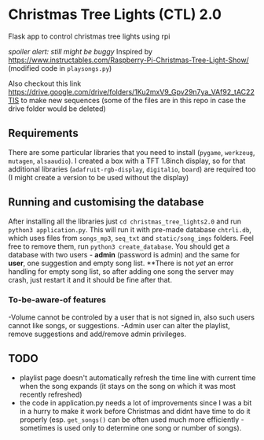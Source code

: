 # Christmas Tree Lights (CTL) 2.0
Flask app to control christmas tree lights using rpi

*spoiler alert: still might be buggy*
Inspired by https://www.instructables.com/Raspberry-Pi-Christmas-Tree-Light-Show/ (modified code in `playsongs.py`)

Also checkout this link https://drive.google.com/drive/folders/1Ku2mxV9_Gpv29n7ya_VAf92_tAC22TIS to make new sequences (some of the files are in this repo in case the drive folder would be deleted)

## Requirements
There are some particular libraries that you need to install (`pygame`, `werkzeug`, `mutagen`, `alsaaudio`).
I created a box with a TFT 1.8inch display, so for that additional libraries (`adafruit-rgb-display`, `digitalio`, `board`) are required too (I might create a version to be used without the display)

## Running and customising the database
After installing all the libraries just `cd christmas_tree_lights2.0` and run `python3 application.py`. This will run it with pre-made database `chtrli.db`, which uses files from `songs_mp3`, `seq_txt` and `static/song_imgs` folders. Feel free to remove them, run `python3 create_database`. You should get a database with two users - **admin** (password is admin) and the same for **user**, one suggestion and empty song list.  **There is not _yet_ an error handling for empty song list, so after adding one song the server may crash, just restart it and it should be fine after that.

### To-be-aware-of features
-Volume cannot be controled by a user that is not signed in, also such users cannot like songs, or suggestions.
-Admin user can alter the playlist, remove suggestions and add/remove admin privileges.

## TODO
- playlist page doesn't automatically refresh the time line with current time when the song expands (it stays on the song on which it was most recently refreshed)
- the code in application.py needs a lot of improvements since I was a bit in a hurry to make it work before Christmas and didnt have time to do it properly (esp. `get_songs()` can be often used much more efficiently - sometimes is used only to determine one song or number of songs).
